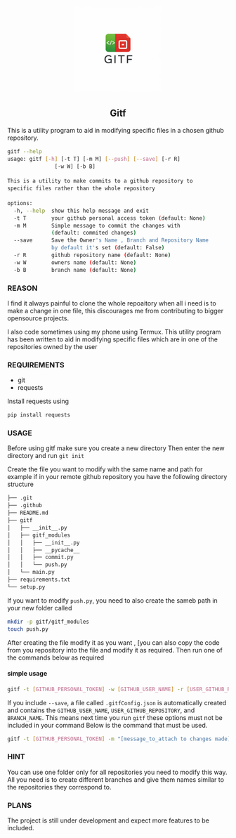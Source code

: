 <div align="center">
  <img src="https://raw.githubusercontent.com/John4650-hub/gitf/refs/heads/main/logo/gitf.jpeg" alt="Logo" width="200">
</div>
<h2 align="center">Gitf</h2>
This is a utility program to aid in modifying specific files in a chosen github repository.

```bash
gitf --help
usage: gitf [-h] [-t T] [-m M] [--push] [--save] [-r R]
               [-w W] [-b B]

This is a utility to make commits to a github repository to
specific files rather than the whole repository

options:
  -h, --help  show this help message and exit
  -t T        your github personal access token (default: None)
  -m M        Simple message to commit the changes with
              (default: commited changes)
  --save      Save the Owner's Name , Branch and Repository Name
              by default it's set (default: False)
  -r R        github repository name (default: None)
  -w W        owners name (default: None)
  -b B        branch name (default: None)
```
### REASON
I find it always painful to clone the whole repoaitory when all i need is to make a change in one file, this discourages me from contributing to bigger opensource projects.

I also code sometimes using my phone using Termux.
This utility program has been written to aid in modifying specific files which are in one of the repositories owned by the user
### REQUIREMENTS
- git
- requests

Install requests using
```bash
pip install requests
```

### USAGE
Before using gitf make sure you create a new directory
Then enter the new directory and run `git init`

Create the file you want to modify with the same name and path for example
if in your remote github repository you have the following directory structure

```bash
├── .git
├── .github
├── README.md
├── gitf
│   ├── __init__.py
│   ├── gitf_modules
│   │   ├── __init__.py
│   │   ├── __pycache__
│   │   ├── commit.py
│   │   └── push.py
│   └── main.py
├── requirements.txt
└── setup.py
```
If you want to modify `push.py`, you need to also create the sameb path in your new folder called 
```bash
mkdir -p gitf/gitf_modules
touch push.py
```
After creating the file modify it as you want , [you can also copy the code from you repository into the file and modify it as required.
Then run one of the commands below as required
#### simple usage

```bash
gitf -t [GITHUB_PERSONAL_TOKEN] -w [GITHUB_USER_NAME] -r [USER_GITHUB_REPOSITORY] -b [BRANCH_NAME] -m "[message_to_attach to changes made]" 
```
If you include `--save`, a file called `.gitfConfig.json` is automatically created and contains the `GITHUB_USER_NAME`, `USER_GITHUB_REPOSITORY`, and `BRANCH_NAME`.
This means next time you run `gitf` these options must not be included in your command
Below is the command that must be used.
```bash
gitf -t [GITHUB_PERSONAL_TOKEN] -m "[message_to_attach to changes made]"
```
### HINT
You can use one folder only for all repositories you need to modify this way. All you need is to create different branches and
give them names similar to the repositories they correspond to.

### PLANS
The project is still under development and expect more features to be included.
